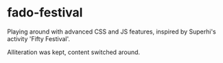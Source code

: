 # fado-festival

Playing around with advanced CSS and JS features, inspired by Superhi's activity 'Fifty Festival'.

Alliteration was kept, content switched around.
